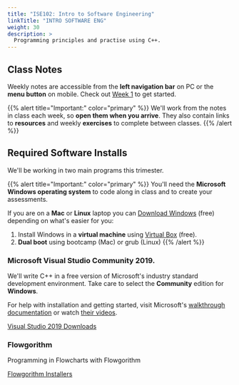 ```yaml
---
title: "ISE102: Intro to Software Engineering"
linkTitle: "INTRO SOFTWARE ENG"
weight: 30
description: >
  Programming principles and practise using C++. 
---
```


## Class Notes

Weekly notes are accessible from the **left navigation bar** on PC or the <i class="fas fa-bars"></i> **menu button** on mobile. Check out [Week 1](/torrens/ise102/notes/week1/) to get started.

{{% alert title="Important:" color="primary" %}}
We'll work from the notes in class each week, so **open them when you arrive**. They also contain links to **resources** and weekly **exercises** to complete between classes. 
{{% /alert %}}

## Required Software Installs

We'll be working in two main programs this trimester.

{{% alert title="Important:" color="primary" %}}
You'll need the **Microsoft Windows operating system** to code along in class and to create your assessments. 

If you are on a **Mac** or **Linux** laptop you can [Download Windows](https://www.microsoft.com/en-au/software-download/windows10) (free) depending on what's easier for you:
1. Install Windows in a **virtual machine** using [Virtual Box](https://www.virtualbox.org/wiki/Downloads) (free).
2. **Dual boot** using bootcamp (Mac) or grub (Linux)
{{% /alert %}}
### Microsoft Visual Studio Community 2019.
We'll write C++ in a free version of Microsoft's industry standard development environment. Take care to select the **Community** edition for **Windows**.

For help with installation and getting started, visit Microsoft's [walkthrough documentation](https://docs.microsoft.com/en-gb/visualstudio/get-started/visual-studio-ide?view=vs-2019) or watch [their videos](https://visualstudio.microsoft.com/vs/getting-started/).

<div class="mx-auto">
	<a class="btn btn-lg btn-primary mr-3 mb-4" href="https://visualstudio.microsoft.com/vs/" target="_blank">
		Visual Studio 2019 Downloads<i class="fas fa-arrow-alt-circle-right ml-2"></i>
	</a>
</div>

### Flowgorithm
Programming in Flowcharts with Flowgorithm

<div class="mx-auto">
	<a class="btn btn-lg btn-primary mr-3 mb-4" href="http://flowgorithm.org/download/index.htm" target="_blank">
		Flowgorithm Installers<i class="fas fa-arrow-alt-circle-right ml-2"></i>
	</a>
</div>


<!-- [Download Microsoft Visual Studio Community 2019](https://visualstudio.microsoft.com/vs/) -->




